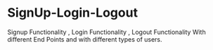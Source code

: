 # SignUp-Login-Logout
Signup Functionality , Login Functionality , Logout Functionality With different End Points and with different types of users.
